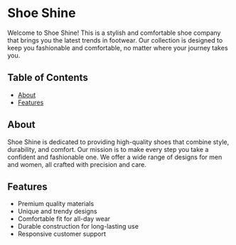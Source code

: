 # Shoe Shine

Welcome to Shoe Shine! This is a stylish and comfortable shoe company that brings you the latest trends in footwear. Our collection is designed to keep you fashionable and comfortable, no matter where your journey takes you.

## Table of Contents

- [About](#about)
- [Features](#features)

## About

Shoe Shine is dedicated to providing high-quality shoes that combine style, durability, and comfort. Our mission is to make every step you take a confident and fashionable one. We offer a wide range of designs for men and women, all crafted with precision and care.

## Features

- Premium quality materials
- Unique and trendy designs
- Comfortable fit for all-day wear
- Durable construction for long-lasting use
- Responsive customer support
